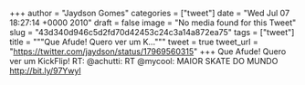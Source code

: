 
+++
author = "Jaydson Gomes"
categories = ["tweet"]
date = "Wed Jul 07 18:27:14 +0000 2010"
draft = false
image = "No media found for this Tweet"
slug = "43d340d946c5d2fd70d42453c24c3a14a872ea75"
tags = ["tweet"]
title = """Que Afude! Quero ver um K..."""
tweet = true
tweet_url = "https://twitter.com/jaydson/status/17969560315"
+++
Que Afude! Quero ver um KickFlip!  RT: @achutti: RT @mycool:  MAIOR SKATE DO MUNDO http://bit.ly/97Ywyl
